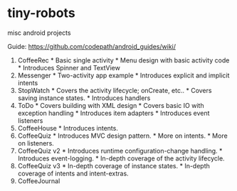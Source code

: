# tiny-robots
misc android projects

Guide:
https://github.com/codepath/android_guides/wiki/

  1. CoffeeRec
    * Basic single activity
    * Menu design with basic activity code
    * Introduces Spinner and TextView
  2. Messenger
    * Two-activity app example
    * Introduces explicit and implicit intents
  3. StopWatch
    * Covers the activity lifecycle; onCreate, etc..
    * Covers saving instance states.
    * Introduces handlers
  4. ToDo
    * Covers building with XML design
    * Covers basic IO with exception handling
    * Introduces item adapters
    * Introduces event listeners
  5. CoffeeHouse
    * Introduces intents.
  6. CoffeeQuiz
    * Introduces MVC design pattern.
    * More on intents.
    * More on listeners.
  7. CoffeeQuiz v2
    * Introduces runtime configuration-change handling.
    * Introduces event-logging.
    * In-depth coverage of the activity lifecycle.
  8. CoffeeQuiz v3
    * In-depth coverage of instance states.
    * In-depth coverage of intents and intent-extras.
  9. CoffeeJournal

